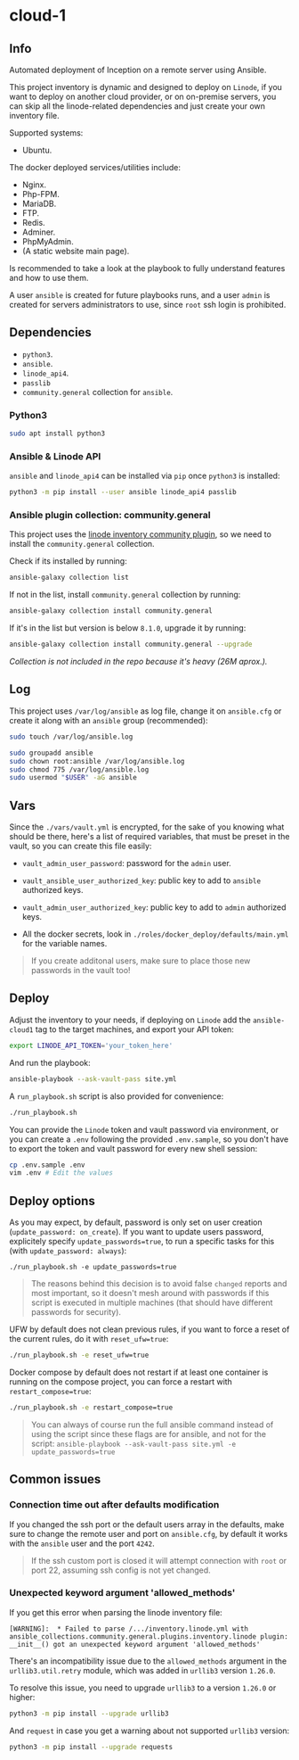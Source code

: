 # cloud-1

## Info

Automated deployment of Inception on a remote server using Ansible.

This project inventory is dynamic and designed to deploy on `Linode`,
if you want to deploy on another cloud provider, or on on-premise servers,
you can skip all the linode-related dependencies and just create your own
inventory file.

Supported systems:

- Ubuntu.

The docker deployed services/utilities include:

- Nginx.
- Php-FPM.
- MariaDB.
- FTP.
- Redis.
- Adminer.
- PhpMyAdmin.
- (A static website main page).

Is recommended to take a look at the playbook to fully understand features and how
to use them.

A user `ansible` is created for future playbooks runs, and a user `admin` is
created for servers administrators to use, since `root` ssh login is prohibited.

## Dependencies

- `python3`.
- `ansible`.
- `linode_api4`.
- `passlib`
- `community.general` collection for `ansible`.

### Python3

```bash
sudo apt install python3
```

### Ansible & Linode API

`ansible` and `linode_api4` can be installed via `pip` once `python3` is installed:
```bash
python3 -m pip install --user ansible linode_api4 passlib
```

### Ansible plugin collection: community.general

This project uses the [linode inventory community plugin](https://docs.ansible.com/ansible/latest/collections/community/general/linode_inventory.html),
so we need to install the `community.general` collection.

Check if its installed by running:
```bash
ansible-galaxy collection list
```

If not in the list, install `community.general` collection by running:
```bash
ansible-galaxy collection install community.general
```

If it's in the list but version is below `8.1.0`, upgrade it by running:
```bash
ansible-galaxy collection install community.general --upgrade
```

*Collection is not included in the repo because it's heavy (26M aprox.).*

## Log

This project uses `/var/log/ansible` as log file, change it on `ansible.cfg` or
create it along with an `ansible` group (recommended):
```bash
sudo touch /var/log/ansible.log

sudo groupadd ansible
sudo chown root:ansible /var/log/ansible.log
sudo chmod 775 /var/log/ansible.log
sudo usermod "$USER" -aG ansible
```

## Vars

Since the `./vars/vault.yml` is encrypted, for the sake of you knowing what should
be there, here's a list of required variables, that must be preset in the vault,
so you can create this file easily:

- `vault_admin_user_password`: password for the `admin` user.

- `vault_ansible_user_authorized_key`: public key to add to `ansible` authorized keys.
- `vault_admin_user_authorized_key`: public key to add to `admin` authorized keys.
- All the docker secrets, look in `./roles/docker_deploy/defaults/main.yml` for the variable names.

> If you create additonal users, make sure to place those new passwords in the
> vault too!

## Deploy

Adjust the inventory to your needs, if deploying on `Linode` add the `ansible-cloud1`
tag to the target machines, and export your API token:
```bash
export LINODE_API_TOKEN='your_token_here'
```

And run the playbook:
```bash
ansible-playbook --ask-vault-pass site.yml
```

A `run_playbook.sh` script is also provided for convenience:
```bash
./run_playbook.sh
```

You can provide the `Linode` token and vault password via environment, or you
can create a `.env` following the provided `.env.sample`, so you don't have to
export the token and vault password for every new shell session:
```bash
cp .env.sample .env
vim .env # Edit the values
```

## Deploy options

As you may expect, by default, password is only set on user creation (`update_password: on_create`).
If you want to update users password, explicitely specify `update_passwords=true`,
to run a specific tasks for this (with `update_password: always`):
```
./run_playbook.sh -e update_passwords=true
```

> The reasons behind this decision is to avoid false `changed` reports and most
> important, so it doesn't mesh around with passwords if this script is executed
> in multiple machines (that should have different passwords for security).

UFW by default does not clean previous rules, if you want to force a reset of
the current rules, do it with `reset_ufw=true`:
```bash
./run_playbook.sh -e reset_ufw=true
```

Docker compose by default does not restart if at least one container is running
on the compose project, you can force a restart with `restart_compose=true`:
```bash
./run_playbook.sh -e restart_compose=true
```

> You can always of course run the full ansible command instead of using the
> script since these flags are for ansible, and not for the script:
> `ansible-playbook --ask-vault-pass site.yml -e update_passwords=true`

## Common issues

### Connection time out after defaults modification

If you changed the ssh port or the default users array in the defaults,
make sure to change the remote user and port on `ansible.cfg`,
by default it works with the `ansible` user and the port `4242`.

> If the ssh custom port is closed it will attempt connection with `root` or port 22,
> assuming ssh config is not yet changed.

### Unexpected keyword argument 'allowed_methods'

If you get this error when parsing the linode inventory file:
```
[WARNING]:  * Failed to parse /.../inventory.linode.yml with ansible_collections.community.general.plugins.inventory.linode plugin: __init__() got an unexpected keyword argument 'allowed_methods'
```

There's an incompatibility issue due to the `allowed_methods` argument in the
`urllib3.util.retry` module, which was added in `urllib3` version `1.26.0`.

To resolve this issue, you need to upgrade `urllib3` to a version `1.26.0` or higher:
```bash
python3 -m pip install --upgrade urllib3
```

And `request` in case you get a warning about not supported `urllib3` version:
```bash
python3 -m pip install --upgrade requests
```
